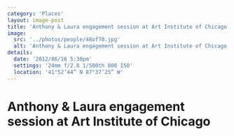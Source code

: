 ```yaml
---
category: 'Places'
layout: image-post
title: 'Anthony & Laura engagement session at Art Institute of Chicago'
image:
  src: '../photos/people/48of70.jpg'
  alt: 'Anthony & Laura engagement session at Art Institute of Chicago'
details:
  date: '2012/06/16 5:30pm'
  settings: '24mm f/2.8 1/500th 800 ISO'
  location: '41°52’44” N 87°37’25” W'
---
```

<h1 class="d-none">Anthony & Laura engagement session at Art Institute of Chicago</h1>